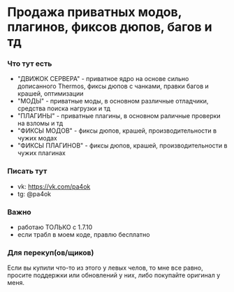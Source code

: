 # Продажа приватных модов, плагинов, фиксов дюпов, багов и тд

### Что тут есть
- "ДВИЖОК СЕРВЕРА" - приватное ядро на основе сильно дописанного Thermos, фиксы дюпов с чанками, правки багов и крашей, оптимизации 
- "МОДЫ" - приватные моды, в основном различные отладчики, средства поиска нагрузки и тд
- "ПЛАГИНЫ" - приватные плагины, в основном раличные проверки на взломы и тд
- "ФИКСЫ МОДОВ" - фиксы дюпов, крашей, производительности в чужих модах
- "ФИКСЫ ПЛАГИНОВ" - фиксы дюпов, крашей, производительности в чужих плагинах

### Писать тут
- vk: https://vk.com/pa4ok
- tg: @pa4ok

### Важно
- работаю ТОЛЬКО с 1.7.10
- если трабл в моем коде, правлю бесплатно

### Для перекуп(ов/щиков)
Если вы купили что-то из этого у левых челов, то мне все равно, просите поддержки или обновлений у них, либо покупайте оригинал у меня.